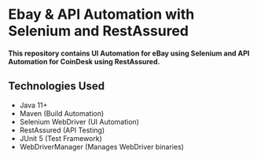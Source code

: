 # Ebay & API Automation with Selenium and RestAssured 
#### This repository contains UI Automation for eBay using Selenium and API Automation for CoinDesk using RestAssured.

## Technologies Used
- Java 11+
- Maven (Build Automation)
- Selenium WebDriver (UI Automation)
- RestAssured (API Testing)
- JUnit 5 (Test Framework)
- WebDriverManager (Manages WebDriver binaries)
